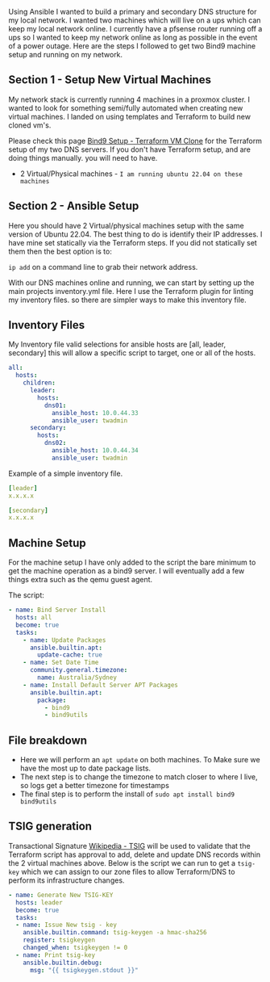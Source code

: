 Using Ansible I wanted to build a primary and secondary DNS structure for my local network. I wanted two machines which will live on a ups which can keep my local network online. I currently have a pfsense router running off a ups so I wanted to keep my network online as long as possible in the event of a power outage. Here are the steps I followed to get two Bind9 machine setup and running on my network.

## Section 1 - Setup New Virtual Machines

My network stack is currently running 4 machines in a proxmox cluster. I wanted to look for something semi/fully automated when creating new virtual machines. I landed on using templates and Terraform to build new cloned vm's.

Please check this page [Bind9 Setup - Terraform VM Clone](Bind9%20Setup%20-%20Terraform%20VM%20Clone.md) for the Terraform setup of my two DNS servers. If you don't have Terraform setup, and are doing things manually. you will need to have.

- 2 Virtual/Physical machines - `I am running ubuntu 22.04 on these machines`

## Section 2 - Ansible Setup 

Here you should have 2 Virtual/physical machines setup with the same version of Ubuntu 22.04. The best thing to do is identify their IP addresses. I have mine set statically via the Terraform steps. If you did not statically set them then the best option is to:

`ip add` on a command line to grab their network address.

With our DNS machines online and running, we can start by setting up the main projects inventory.yml file. Here I use the Terraform plugin for linting my inventory files. so there are simpler ways to make this inventory file. 

## Inventory Files 

My Inventory file valid selections for ansible hosts are [all, leader, secondary] this will allow a specific script to target, one or all of the hosts.

```yml
all:
  hosts:
    children:
      leader:
        hosts:
          dns01:
            ansible_host: 10.0.44.33
            ansible_user: twadmin
      secondary:
        hosts:
          dns02:
            ansible_host: 10.0.44.34
            ansible_user: twadmin
```

Example of a simple inventory file. 
```yml
[leader]
x.x.x.x

[secondary]
x.x.x.x
```



## Machine Setup

For the machine setup I have only added to the script the bare minimum to get the machine operation as a bind9 server. I will eventually add a few things extra such as the qemu guest agent.

The script:
```yml
- name: Bind Server Install
  hosts: all
  become: true
  tasks:
    - name: Update Packages
      ansible.builtin.apt:
        update-cache: true
    - name: Set Date Time
      community.general.timezone:
        name: Australia/Sydney
    - name: Install Default Server APT Packages
      ansible.builtin.apt:
        package:
          - bind9
          - bind9utils
```


## File breakdown

- Here we will perform an `apt update` on both machines. To Make sure we have the most up to date package lists.
- The next step is to change the timezone to match closer to where I live, so logs get a better timezone for timestamps
- The final step is to perform the install of `sudo apt install bind9 bind9utils`

## TSIG generation

Transactional Signature [Wikipedia - TSIG](https://en.wikipedia.org/wiki/TSIG) will be used to validate that the Terraform script has approval to add, delete and update DNS records within the 2 virtual machines above. Below is the script we can run to get a `tsig-key` which we can assign to our zone files to allow Terraform/DNS to perform its infrastructure changes.

```yml
- name: Generate New TSIG-KEY
  hosts: leader
  become: true
  tasks:
  - name: Issue New tsig - key
    ansible.builtin.command: tsig-keygen -a hmac-sha256
    register: tsigkeygen
    changed_when: tsigkeygen != 0
  - name: Print tsig-key
    ansible.builtin.debug:
      msg: "{{ tsigkeygen.stdout }}"
```

```bash
```